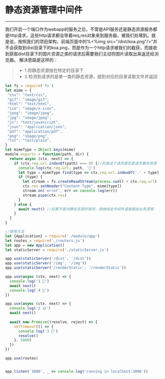 # 静态资源管理中间件

------
我们开启一个端口作为webapp的服务之后，不管是API服务还是静态资源服务都是http请求，这些http请求都会带着req,res对象来到服务器，被我们处理到。就是说，按照我们的项目架构，前端页面中的%<%img   src="/dist/koa.png"/>"并不会获取到dist目录下的koa.png，而是作为一个http请求被我们的截获，而接收到获取dist目录下的图片资源之类的请求后需要我们主动将图片读取出来返还给浏览器。
解决思路是这样的：
> * 1.将静态资源放在特定的目录下
> * 2.检测到请求的是某一类的静态资源，就到对应的目录读取文件并返回
```javascript
let fs = require('fs')
let mime = {
 "css": "text/css",
 "gif": "image/gif",
 "html": "text/html",
 "ico": "image/x-icon",
 "jpeg": "image/jpeg",
 "jpg": "image/jpeg",
 "js": "text/javascript",
 "json": "application/json",
 "pdf": "application/pdf",
 "png": "image/png",
 "txt": "text/plain",
}
let mimeType = Object.keys(mime)
module.exports = function(path, dir) {
  return async (ctx, next) => {
    if (ctx.req.url.indexOf(path) === 0) {//检查这个请求是否是请求静态资源
      console.log(ctx.req.url, path, '🌹')
      let type = mimeType.find(type => ctx.req.url.indexOf('.' + type) > 0) //如果该类型的资源存在
      if (type) {
        let stream = fs.createReadStream(process.cwd() + ctx.req.url)
        ctx.res.setHeader("Content-Type", mime[type])
        stream.on('error', err => console.log(err))
        stream.pipe(ctx.res)
      }
    } else {
      await next() //如果不是对静态资源的请求，就继续走中间件或者路由业务逻辑
    }
  }
}
```

```javascript 
//使用方法
let {Application} = require('./module/app')
let routes = require('./routers.js')
let app = new Application()
let staticServer = require('./staticServer.js')

app.use(staticServer('/dist', '/dist'))
app.use(staticServer('/img', '/img'))
app.use(staticServer('/renderStatic', '/renderStatic'))

app.use(async (ctx, next) => {
  console.log('1 🌹')
  await next()
  console.log('4 🐷')
})

app.use(async (ctx, next) => {
  console.log('2 🌞')
  await next()
  
  await new Promise((resolve, reject) => {
    setTimeout(() => {
      console.log('3 🌛')
      resolve()
    }, 5000)
  })
})

app.use(routes)


app.listen('3000', _ => console.log('running in localhost:3000'))

```
